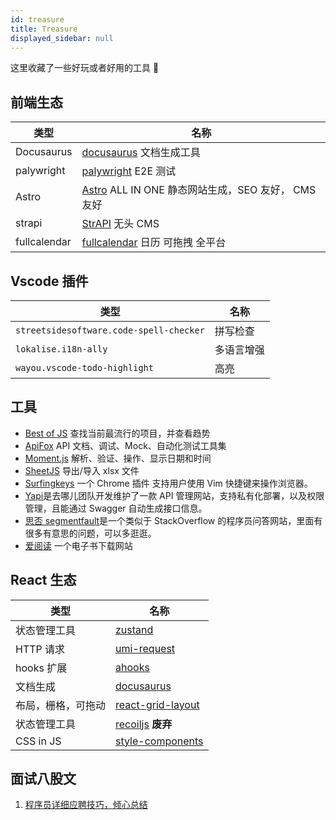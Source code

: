 ```yaml
---
id: treasure
title: Treasure
displayed_sidebar: null
---
```


这里收藏了一些好玩或者好用的工具 🔧

## 前端生态

| 类型       | 名称                                                                                               |
| ---------- | -------------------------------------------------------------------------------------------------- |
| Docusaurus | [docusaurus](https://docusaurus.io/) 文档生成工具                                                  |
| palywright | [palywright](https://playwright.dev/) E2E 测试                                                     |
| Astro      | [Astro](https://github.com/storyblok/storyblok-astro) ALL IN ONE 静态网站生成，SEO 友好， CMS 友好 |
| strapi     | [StrAPI](https://strapi.io/) 无头 CMS                                                              |
| fullcalendar     | [fullcalendar](https://fullcalendar.io/demos) 日历 可拖拽 全平台                                                              |

## Vscode 插件

| 类型                                    | 名称       |
| --------------------------------------- | ---------- |
| `streetsidesoftware.code-spell-checker` | 拼写检查   |
| `lokalise.i18n-ally`                    | 多语言增强 |
| `wayou.vscode-todo-highlight`           | 高亮       |

## 工具

- [Best of JS](https://bestofjs.org/) 查找当前最流行的项目，并查看趋势
- [ApiFox](https://www.apifox.cn/) API 文档、调试、Mock、自动化测试工具集
- [Moment.js](https://momentjs.com/) 解析、验证、操作、显示日期和时间
- [SheetJS](https://sheetjs.com/) 导出/导入 xlsx 文件
- [Surfingkeys](https://github.com/brookhong/Surfingkeys) 一个 Chrome 插件 支持用户使用 Vim 快捷键来操作浏览器。
- [Yapi](https://hellosean1025.github.io/yapi/)是去哪儿团队开发维护了一款 API 管理网站，支持私有化部署，以及权限管理，且能通过 Swagger 自动生成接口信息。
- [思否 segmentfault](https://segmentfault.com/)是一个类似于 StackOverflow 的程序员问答网站，里面有很多有意思的问题，可以多逛逛。
- [爱阅读](https://www.iyd.wang/) 一个电子书下载网站


## React 生态

| 类型                  | 名称                                                                        |
| --------------------- | --------------------------------------------------------------------------- |
| 状态管理工具          | [zustand](https://github.com/pmndrs/zustand)                                |
| HTTP 请求             | [umi-request](https://github.com/umijs/umi-request)                         |
| hooks 扩展            | [ahooks](https://ahooks.js.org/)                                            |
| 文档生成              | [docusaurus](https://docusaurus.io/)                                        |
| 布局，栅格，可拖动    | [react-grid-layout](https://github.com/react-grid-layout/react-grid-layout) |
| 状态管理工具 | [recoiljs](https://recoiljs.org/zh-hans/) **废弃**                          |
| CSS in JS             | [style-components ](https://styled-components.com/)                         |


## 面试八股文

1. [程序员详细应聘技巧，倾心总结](https://juejin.cn/post/7081259940270047246)
